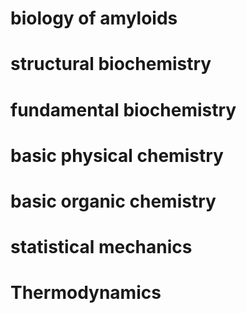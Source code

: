 # biology of amyloids

# structural biochemistry

# fundamental biochemistry

# basic physical chemistry

# basic organic chemistry

# statistical mechanics


# Thermodynamics
